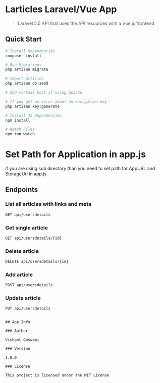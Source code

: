 # Larticles Laravel/Vue App

> Laravel 5.5 API that uses the API resources with a Vue.js frontend

## Quick Start

``` bash
# Install Dependencies
composer install

# Run Migrations
php artisan migrate

# Import Articles
php artisan db:seed

# Add virtual host if using Apache

# If you get an error about an encryption key
php artisan key:generate

# Install JS Dependencies
npm install

# Watch Files
npm run watch
```

# Set Path for Application in app.js

if you are using sub directory than you need to set path for AppURL and StorageUrl in app.js

## Endpoints

### List all articles with links and meta
``` bash
GET api/usersdetails
```
### Get single article
``` bash
GET api/usersdetails/{id}
```

### Delete article
``` bash
DELETE api/usersdetails/{id}
```

### Add article
``` bash
POST api/usersdetails
```

### Update article
``` bash
PUT api/usersdetails

```


```

## App Info

### Author

Vishant Goswami

### Version

1.0.0

### License

This project is licensed under the MIT License

